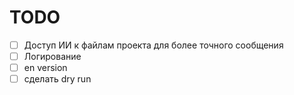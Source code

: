 # TODO

- [ ] Доступ ИИ к файлам проекта для более точного сообщения  
- [ ] Логирование  
- [ ] en version  
- [ ] сделать dry run  